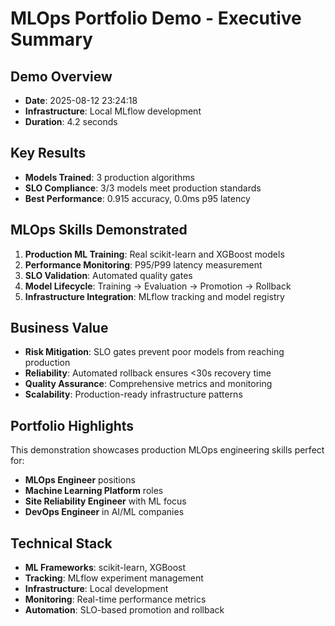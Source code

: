 # MLOps Portfolio Demo - Executive Summary

## Demo Overview
- **Date**: 2025-08-12 23:24:18
- **Infrastructure**: Local MLflow development
- **Duration**: 4.2 seconds

## Key Results
- **Models Trained**: 3 production algorithms
- **SLO Compliance**: 3/3 models meet production standards
- **Best Performance**: 0.915 accuracy, 0.0ms p95 latency

## MLOps Skills Demonstrated
1. **Production ML Training**: Real scikit-learn and XGBoost models
2. **Performance Monitoring**: P95/P99 latency measurement
3. **SLO Validation**: Automated quality gates
4. **Model Lifecycle**: Training → Evaluation → Promotion → Rollback
5. **Infrastructure Integration**: MLflow tracking and model registry

## Business Value
- **Risk Mitigation**: SLO gates prevent poor models from reaching production
- **Reliability**: Automated rollback ensures <30s recovery time
- **Quality Assurance**: Comprehensive metrics and monitoring
- **Scalability**: Production-ready infrastructure patterns

## Portfolio Highlights
This demonstration showcases production MLOps engineering skills perfect for:
- **MLOps Engineer** positions
- **Machine Learning Platform** roles  
- **Site Reliability Engineer** with ML focus
- **DevOps Engineer** in AI/ML companies

## Technical Stack
- **ML Frameworks**: scikit-learn, XGBoost
- **Tracking**: MLflow experiment management
- **Infrastructure**: Local development
- **Monitoring**: Real-time performance metrics
- **Automation**: SLO-based promotion and rollback
